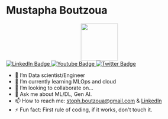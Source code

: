# Mustapha Boutzoua

<div id="header" align="center">
  <img src="https://media.giphy.com/media/xT9C25UNTwfZuk85WP/giphy-downsized-large.gif" width="100"/>
</div>
<div id="badges">
  <a href="your-linkedin-URL">
    <img src="https://img.shields.io/badge/LinkedIn-blue?style=for-the-badge&logo=linkedin&logoColor=white" alt="LinkedIn Badge"/>
  </a>
  <a href="your-youtube-URL">
    <img src="https://img.shields.io/badge/YouTube-red?style=for-the-badge&logo=youtube&logoColor=white" alt="Youtube Badge"/>
  </a>
  <a href="your-twitter-URL">
    <img src="https://img.shields.io/badge/Twitter-blue?style=for-the-badge&logo=twitter&logoColor=white" alt="Twitter Badge"/>
  </a>
</div>

- 🔭 I’m Data scientist/Engineer
- 🌱 I’m currently learning MLOps and cloud
- 👯 I’m looking to collaborate on...
- 💬 Ask me about ML/DL, Gen AI.
- 📫 How to reach me: stoph.boutzoua@gmail.com & [LinkedIn](https://www.linkedin.com/in/mustapha-boutzoua) 
- ⚡ Fun fact: First rule of coding, if it works, don't touch it.

